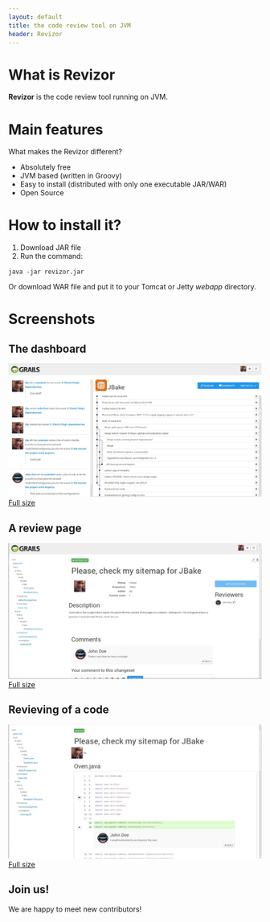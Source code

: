 ```yaml
---
layout: default
title: the code review tool on JVM
header: Revizor
---
```



What is Revizor
===========

**Revizor** is the code review tool running on JVM.

Main features
===========

What makes the Revizor different?

* Absolutely free
* JVM based (written in Groovy)
* Easy to install (distributed with only one executable JAR/WAR)
* Open Source

How to install it?
========

 1. Download JAR file 
 2. Run the command:

 ````
 java -jar revizor.jar
 ````

Or download WAR file and put it to your Tomcat or Jetty *webapp* directory.

Screenshots
======

The dashboard
------------

![Revizor main view dashboard](images/screenshots/screenshot1.jpeg)
[Full size](images/screenshots/screenshot1.jpeg)


A review page
---------

![Revizor page with a review](images/screenshots/screenshot2.jpeg)
[Full size](images/screenshots/screenshot3.jpeg)

Revieving of a code
------------

![Revizor code reviwing](images/screenshots/screenshot3.jpeg)
[Full size](images/screenshots/screenshot3.jpeg)

Join us!
------

We are happy to meet new contributors!
